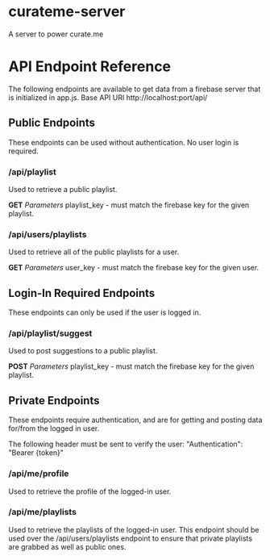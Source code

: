 # curateme-server
A server to power curate.me

# API Endpoint Reference
The following endpoints are available to get data from a firebase server that is initialized in app.js.
Base API URI
    http://localhost:port/api/

## Public Endpoints
These endpoints can be used without authentication. No user login is required.

### /api/playlist
Used to retrieve a public playlist.

**GET**
*Parameters*
    playlist_key - must match the firebase key for the given playlist.

### /api/users/playlists
Used to retrieve all of the public playlists for a user.

**GET**
*Parameters*
    user_key - must match the firebase key for the given user.


## Login-In Required Endpoints
These endpoints can only be used if the user is logged in.

### /api/playlist/suggest
Used to post suggestions to a public playlist.

**POST**
*Parameters*
    playlist_key - must match the firebase key for the given playlist.


## Private Endpoints
These endpoints require authentication, and are for getting and posting data for/from the logged in user.

The following header must be sent to verify the user:
    "Authentication": "Bearer {token}"

### /api/me/profile
Used to retrieve the profile of the logged-in user.

### /api/me/playlists
Used to retrieve the playlists of the logged-in user. This endpoint should be used over the /api/users/playlists endpoint to ensure that private playlists are grabbed as well as public ones.